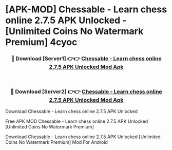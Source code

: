 # [APK-MOD] Chessable - Learn chess online 2.7.5 APK Unlocked - [Unlimited Coins No Watermark Premium] 4cyoc



<div align="center">
<h3>🔴 Download [Server1] 👉👉 <a href="https://momento.my/?title=Chessable_-_Learn_chess_online_2.7.5_APK_Unlocked">Chessable - Learn chess online 2.7.5 APK Unlocked Mod Apk</a></h3><br>

<h3>🔴 Download [Server2] 👉👉 <a href="https://momento.my/?title=Chessable_-_Learn_chess_online_2.7.5_APK_Unlocked">Chessable - Learn chess online 2.7.5 APK Unlocked Mod Apk</a></h3>
</div>



Download Chessable - Learn chess online 2.7.5 APK Unlocked 

Free APK MOD Chessable - Learn chess online 2.7.5 APK Unlocked [Unlimited Coins No Watermark Premium]

Download Chessable - Learn chess online 2.7.5 APK Unlocked [Unlimited Coins No Watermark Premium] Mod For Android
